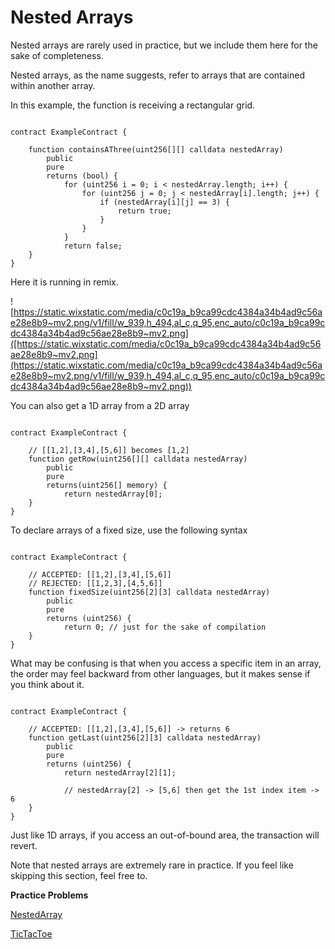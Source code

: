 # Nested Arrays

Nested arrays are rarely used in practice, but we include them here for the sake of completeness.

Nested arrays, as the name suggests, refer to arrays that are contained within another array.

In this example, the function is receiving a rectangular grid.

```solidity

contract ExampleContract {

    function containsAThree(uint256[][] calldata nestedArray) 
        public 
        pure 
        returns (bool) {
            for (uint256 i = 0; i < nestedArray.length; i++) {
                for (uint256 j = 0; j < nestedArray[i].length; j++) {
                    if (nestedArray[i][j] == 3) {
                        return true;
                    }
                }
            }
            return false;
    }
}

```

Here it is running in remix.

![https://static.wixstatic.com/media/c0c19a_b9ca99cdc4384a34b4ad9c56ae28e8b9~mv2.png/v1/fill/w_939,h_494,al_c,q_95,enc_auto/c0c19a_b9ca99cdc4384a34b4ad9c56ae28e8b9~mv2.png]([https://static.wixstatic.com/media/c0c19a_b9ca99cdc4384a34b4ad9c56ae28e8b9~mv2.png](https://static.wixstatic.com/media/c0c19a_b9ca99cdc4384a34b4ad9c56ae28e8b9~mv2.png/v1/fill/w_939,h_494,al_c,q_95,enc_auto/c0c19a_b9ca99cdc4384a34b4ad9c56ae28e8b9~mv2.png))

You can also get a 1D array from a 2D array

```solidity

contract ExampleContract {

    // [[1,2],[3,4],[5,6]] becomes [1,2]
    function getRow(uint256[][] calldata nestedArray) 
        public 
        pure 
        returns(uint256[] memory) {
            return nestedArray[0];
    }
}

```

To declare arrays of a fixed size, use the following syntax

```solidity

contract ExampleContract {

    // ACCEPTED: [[1,2],[3,4],[5,6]]
    // REJECTED: [[1,2,3],[4,5,6]]
    function fixedSize(uint256[2][3] calldata nestedArray) 
        public 
        pure 
        returns (uint256) {
            return 0; // just for the sake of compilation
    }
}

```

What may be confusing is that when you access a specific item in an array, the order may feel backward from other languages, but it makes sense if you think about it.

```solidity

contract ExampleContract {

    // ACCEPTED: [[1,2],[3,4],[5,6]] -> returns 6
    function getLast(uint256[2][3] calldata nestedArray) 
        public 
        pure 
        returns (uint256) {
            return nestedArray[2][1];

            // nestedArray[2] -> [5,6] then get the 1st index item -> 6
    }
}

```

Just like 1D arrays, if you access an out-of-bound area, the transaction will revert.

Note that nested arrays are extremely rare in practice. If you feel like skipping this section, feel free to.

**Practice Problems**

[NestedArray](https://github.com/RareSkills/Solidity-Exercises/tree/main/NestedArray)

[TicTacToe](https://github.com/RareSkills/Solidity-Exercises/tree/main/TicTacToe)
